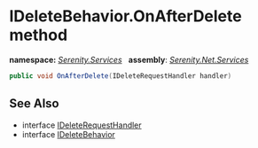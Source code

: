 # IDeleteBehavior.OnAfterDelete method
**namespace:** *[Serenity.Services](../../README.md#serenity.services-namespace)*   **assembly**: *[Serenity.Net.Services](../../README.md)*

```csharp
public void OnAfterDelete(IDeleteRequestHandler handler)
```

## See Also

* interface [IDeleteRequestHandler](../IDeleteRequestHandler.md)
* interface [IDeleteBehavior](../IDeleteBehavior.md)